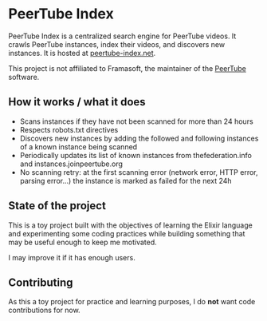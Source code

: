 # PeerTube Index

PeerTube Index is a centralized search engine for PeerTube videos.
It crawls PeerTube instances, index their videos, and discovers new instances.
It is hosted at [peertube-index.net](https://peertube-index.net).

This project is not affiliated to Framasoft, the maintainer of the [PeerTube](https://github.com/Chocobozzz/PeerTube) software.

## How it works / what it does

- Scans instances if they have not been scanned for more than 24 hours
- Respects robots.txt directives
- Discovers new instances by adding the followed and following instances of a known instance being scanned
- Periodically updates its list of known instances from thefederation.info and instances.joinpeertube.org
- No scanning retry: at the first scanning error (network error, HTTP error, parsing error...) the instance is marked as failed for the next 24h

## State of the project

This is a toy project built with the objectives of
learning the Elixir language and experimenting some coding practices
while building something that may be useful enough to keep me motivated.

I may improve it if it has enough users.

## Contributing

As this a toy project for practice and learning purposes, I do **not** want code contributions for now.
